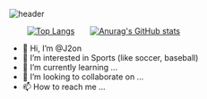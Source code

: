 ![header](https://capsule-render.vercel.app/api?type=venom&color=808080&height=200&section=header&text=J2on's%20GitHub&fontSize=50&animation=scaleIn&stroke=4169e1)

 &nbsp; &nbsp; &nbsp; &nbsp; [![Top Langs](https://github-readme-stats.vercel.app/api/top-langs/?username=J2on)](https://github.com/anuraghazra/github-readme-stats) &nbsp; &nbsp; &nbsp; [![Anurag's GitHub stats](https://github-readme-stats.vercel.app/api?username=J2on)](https://github.com/anuraghazra/github-readme-stats)




- 👋 Hi, I’m @J2on
- 👀 I’m interested in Sports (like soccer, baseball)
- 🌱 I’m currently learning ...
- 💞️ I’m looking to collaborate on ...
- 📫 How to reach me ...

<!---
J2on/J2on is a ✨ special ✨ repository because its `README.md` (this file) appears on your GitHub profile.
You can click the Preview link to take a look at your changes.
--->
